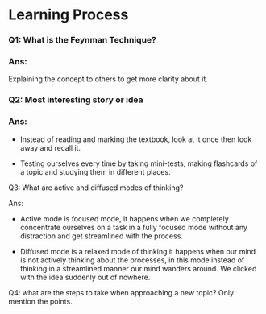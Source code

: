 # Learning Process

### Q1: What is the Feynman Technique? 

### Ans:
Explaining the concept to others to get more clarity about it. 



### Q2: Most interesting story or idea

### Ans:
* Instead of reading and marking the textbook, look at it once then look away and recall it.

* Testing ourselves every time by taking mini-tests, making flashcards of a topic and studying them in different places.

Q3: What are active and diffused modes of thinking?

Ans: 
* Active mode is focused mode, it happens when we completely concentrate ourselves on a task in a fully focused mode without any distraction and get streamlined with the process.

* Diffused mode is a relaxed mode of thinking it happens when our mind is not actively thinking about the processes, in this mode instead of thinking in a streamlined manner our mind wanders around. We clicked with the idea suddenly out of nowhere.

Q4: what are the steps to take when approaching a new topic? Only mention the points.

